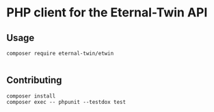 # PHP client for the Eternal-Twin API

## Usage

```
composer require eternal-twin/etwin
```

```php

```

## Contributing

```
composer install
composer exec -- phpunit --testdox test
```

